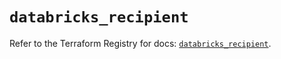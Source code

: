 # `databricks_recipient`

Refer to the Terraform Registry for docs: [`databricks_recipient`](https://registry.terraform.io/providers/databricks/databricks/1.54.0/docs/resources/recipient).
